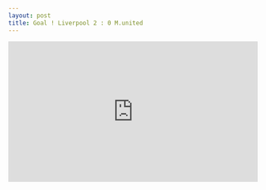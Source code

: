 ```yaml
---
layout: post
title: Goal ! Liverpool 2 : 0 M.united
---
```


<div style="width: 100%; height: 0px; position: relative; padding-bottom: 56.250%;"><iframe src="https://streamable.com/e/wks4" frameborder="0" allowfullscreen webkitallowfullscreen mozallowfullscreen scrolling="no" style="width: 100%; height: 100%; position: absolute;"></iframe></div>
